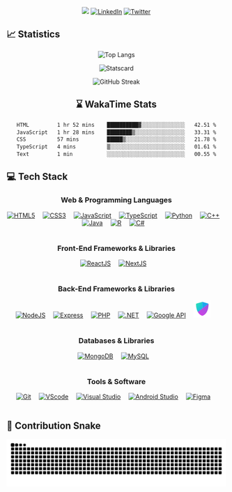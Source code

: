 

<div align="center">
 
   ![](https://komarev.com/ghpvc/?username=Charishma24003&label=PROFILE+VIEWS&style=for-the-badge)
   <a href="https://www.linkedin.com/in/charishma-297216311/" target="_blank"><img src="https://img.shields.io/static/v1?label=&message=LinkedIn&color=0A66C2&style=for-the-badge&logo=linkedin&logoColor=fff" alt="LinkedIn"></a>
    <a href="https://twitter.com/Charishma243" target="_blank"><img src="https://img.shields.io/static/v1?label=&message=Twitter&color=000000&style=for-the-badge&logo=x&logoColor=fff" alt="Twitter"></a>
    
</div>

## 📈 Statistics
<div align="center">

![Top Langs](https://git-stats-plum.vercel.app/api/top-langs/?username=Charishma24003&layout=compact&theme=transparent&disable_animations=true)

![Statscard](https://git-stats-plum.vercel.app/api?username=Charishma24003&show_icons=true&theme=transparent&include_all_commits=true&disable_animations=true)
  
![GitHub Streak](https://readme-streak-stats-snowy.vercel.app/?user=Charishma24003&theme=transparent&ring=ffa500&fire=ffa500&currStreakNum=007fff&disable_animations=true)

## ⌛ WakaTime Stats

<!--START_SECTION:waka-->

```txt
HTML         1 hr 52 mins    ██████████▓░░░░░░░░░░░░░░   42.51 %
JavaScript   1 hr 28 mins    ████████▒░░░░░░░░░░░░░░░░   33.31 %
CSS          57 mins         █████▒░░░░░░░░░░░░░░░░░░░   21.78 %
TypeScript   4 mins          ▒░░░░░░░░░░░░░░░░░░░░░░░░   01.61 %
Text         1 min           ░░░░░░░░░░░░░░░░░░░░░░░░░   00.55 %
```

<!--END_SECTION:waka-->

</div>

## 💻 Tech Stack
<div align="center">
<h3>Web & Programming Languages</h3>
    <div>
        <a href="https://developer.mozilla.org/en-US/docs/Web/HTML" title="HTML5"><img src="https://skillicons.dev/icons?i=html" alt="HTML5" width="40" height="40"/></a>&emsp;
        <a href="https://developer.mozilla.org/en-US/docs/Web/CSS" title="CSS3"><img src="https://skillicons.dev/icons?i=css" alt="CSS3" width="40" height="40"/></a>&emsp;
        <a href="https://developer.mozilla.org/en-US/docs/Web/JavaScript" title="JavaScript"><img src="https://skillicons.dev/icons?i=javascript" alt="JavaScript" width="40" height="40"/></a>&emsp;
        <a href="https://www.typescriptlang.org/docs/" title="TypeScript"><img src="https://skillicons.dev/icons?i=typescript" alt="TypeScript" width="40" height="40"/></a>&emsp;
        <a href="https://docs.python.org/3/" title="Python"><img src="https://skillicons.dev/icons?i=python" alt="Python" width="40" height="40"/></a>&emsp;
        <a href="https://en.cppreference.com/w/" title="C++"><img src="https://skillicons.dev/icons?i=cpp" alt="C++" width="40" height="40"/></a>&emsp;
        <a href="https://docs.oracle.com/javase/tutorial/" title="Java"><img src="https://skillicons.dev/icons?i=java" alt="Java" width="40" height="40"/></a>&emsp;
        <a href="https://www.r-project.org/" title="R"><img src="https://skillicons.dev/icons?i=r" alt="R" width="40" height="40"/></a>&emsp;
        <a href="https://learn.microsoft.com/en-us/dotnet/csharp/" title="C#"><img src="https://skillicons.dev/icons?i=cs" alt="C#" width="40" height="40"/></a>&emsp;
    </div>
</div>
<br/>

<div align="center">
<h3>Front-End Frameworks & Libraries</h3>
    <div>
        <a href="https://reactjs.org/docs/getting-started.html" title="ReactJS"><img src="https://skillicons.dev/icons?i=react" alt="ReactJS" width="40" height="40"/></a>&emsp;
        <a href="https://nextjs.org/docs/getting-started" title="NextJS"><img src="https://skillicons.dev/icons?i=nextjs" alt="NextJS" width="40" height="40"/></a>&emsp;
        <!--<a href="https://astro.build/" title="Astro"><img src="https://skillicons.dev/icons?i=astro" alt="Astro" width="40" height="40"/></a>&emsp;
        <a href="https://tailwindcss.com/docs/installation" title="TailwindCSS"><img src="https://skillicons.dev/icons?i=tailwind" alt="TailwindCSS" width="40" height="40"/></a>&emsp;
        <a href="https://preactjs.com/" title="Preact.js"><img src="https://raw.githubusercontent.com/ChiragChrg/ChiragChrg.github.io/main/icons/preactjs.svg" alt="Preact.js" width="40" height="40"/></a>&emsp;
        <a href="https://d3js.org/" title="D3.js"><img src="https://raw.githubusercontent.com/ChiragChrg/ChiragChrg.github.io/main/icons/d3js.svg" alt="D3.js" width="40" height="40"/></a>&emsp;
        <a href="https://greensock.com/docs/" title="GSAP"><img src="https://raw.githubusercontent.com/ChiragChrg/ChiragChrg.github.io/main/icons/gsap.svg" alt="GSAP" width="40" height="40"/></a>&emsp;
        <a href="https://framer.com/motion/" title="Motion"><img src="https://raw.githubusercontent.com/ChiragChrg/ChiragChrg.github.io/main/icons/framermotion.svg" alt="Motion" width="40" height="40"/></a>&emsp;-->
    </div>
</div>
<br/>

<div align="center">
<h3>Back-End Frameworks & Libraries</h3>
    <div>
        <a href="https://nodejs.org/en/docs/" title="NodeJS"><img src="https://skillicons.dev/icons?i=nodejs" alt="NodeJS" width="40" height="40"/></a>&emsp;
        <a href="https://expressjs.com/en/starter/installing.html" title="Express"><img src="https://skillicons.dev/icons?i=express" alt="Express" width="40" height="40"/></a>&emsp;
        <a href="https://www.php.net/docs.php" title="PHP"><img src="https://skillicons.dev/icons?i=php" alt="PHP" width="40" height="40"/></a>&emsp;
        <a href="https://learn.microsoft.com/en-us/dotnet/" title=".NET"><img src="https://skillicons.dev/icons?i=dotnet" alt=".NET" width="40" height="40"/></a>&emsp;
        <!--<a href="https://firebase.google.com/docs" title="Firebase"><img src="https://skillicons.dev/icons?i=firebase" alt="Firebase" width="40" height="40"/></a>&emsp;-->
        <a href="https://developers.google.com" title="Google API"><img src="https://skillicons.dev/icons?i=googlecloud" alt="Google API" width="40" height="40"/></a>&emsp;
        <a href="https://next-auth.js.org/getting-started/introduction" title="Auth.js"><img src="https://raw.githubusercontent.com/ChiragChrg/ChiragChrg.github.io/main/icons/nextauth.svg" alt="Auth.js" width="40" height="40"/></a>&emsp;
    </div>
</div>
<br/>

<div align="center">
<h3>Databases & Libraries</h3>
    <div>
        <a href="https://www.mongodb.com/docs/" title="MongoDB"><img src="https://skillicons.dev/icons?i=mongodb" alt="MongoDB" width="40" height="40"/></a>&emsp;
        <a href="https://dev.mysql.com/doc/" title="MySQL"><img src="https://skillicons.dev/icons?i=mysql" alt="MySQL" width="40" height="40"/></a>&emsp;
      <!--  <a href="https://firebase.google.com/docs/firestore" title="Firebase Firestore"><img src="https://skillicons.dev/icons?i=firebase" alt="Firebase Firestore" width="40" height="40"/></a>&emsp;
        <a href="https://www.postgresql.org/docs/" title="PostgreSQL"><img src="https://skillicons.dev/icons?i=postgres" alt="PostgreSQL" width="40" height="40"/></a>&emsp;
        <a href="https://www.prisma.io/docs/" title="Prisma"><img src="https://skillicons.dev/icons?i=prisma" alt="Prisma" width="40" height="40"/></a>&emsp;-->
    </div>
</div>
<br/>

<!--<div align="center">
<h3>State Management & Utilities</h3>
    <div>
        <a href="https://redux.js.org/introduction/getting-started" title="Redux"><img src="https://skillicons.dev/icons?i=redux" alt="Redux" width="40" height="40"/></a>&emsp;
        <a href="https://github.com/pmndrs/zustand" title="Zustand"><img src="https://raw.githubusercontent.com/ChiragChrg/ChiragChrg.github.io/main/icons/zustand.webp" alt="Zustand" width="40" height="40"/></a>&emsp;
        <a href="https://github.com/nanostores/nanostores" title="Nanostores"><img src="https://raw.githubusercontent.com/ChiragChrg/ChiragChrg.github.io/main/icons/nanostores.svg" alt="Nanostores" width="40" height="40"/></a>&emsp;
        <a href="https://tanstack.com/query/v4/docs/overview" title="TS Query"><img src="https://raw.githubusercontent.com/ChiragChrg/ChiragChrg.github.io/main/icons/reactquery.svg" alt="TS Query" width="40" height="40"/></a>&emsp;
    </div>
</div>
<br/>

<div align="center">
<h3>Platforms & Hosting</h3>
    <div>
        <a href="https://docs.github.com/en" title="GitHub"><img src="https://skillicons.dev/icons?i=github" alt="GitHub" width="40" height="40"/></a>&emsp;
        <a href="https://netlify.com/docs" title="Netlify"><img src="https://skillicons.dev/icons?i=netlify" alt="Netlify" width="40" height="40"/></a>&emsp;
        <a href="https://vercel.com/docs" title="Vercel"><img src="https://skillicons.dev/icons?i=vercel" alt="Vercel" width="40" height="40"/></a>&emsp;
    </div>
</div>
<br/>-->

<div align="center">
<h3>Tools & Software</h3>
    <div>
       <!-- <a href="https://docs.npmjs.com/" title="NPM"><img src="https://skillicons.dev/icons?i=npm" alt="NPM" width="40" height="40"/></a>&emsp;
        <a href="https://bun.sh/" title="Bun"><img src="https://skillicons.dev/icons?i=bun" alt="Bun" width="40" height="40"/></a>&emsp;-->
        <a href="https://git-scm.com/docs" title="Git"><img src="https://skillicons.dev/icons?i=git" alt="Git" width="40" height="40"/></a>&emsp;
        <a href="https://code.visualstudio.com/docs" title="VScode"><img src="https://skillicons.dev/icons?i=vscode" alt="VScode" width="40" height="40"/></a>&emsp;
        <a href="https://visualstudio.microsoft.com/" title="Visual Studio"><img src="https://skillicons.dev/icons?i=visualstudio" alt="Visual Studio" width="40" height="40"/></a>&emsp;
        <a href="https://developer.android.com/studio" title="Android Studio"><img src="https://skillicons.dev/icons?i=androidstudio" alt="Android Studio" width="40" height="40"/></a>&emsp;
        <a href="https://www.figma.com/support/" title="Figma"><img src="https://skillicons.dev/icons?i=figma" alt="Figma" width="40" height="40"/></a>&emsp;
       <!-- <a href="https://vitejs.dev/guide/" title="ViteJS"><img src="https://skillicons.dev/icons?i=vite" alt="ViteJS" width="40" height="40"/></a>&emsp;
        <a href="https://socket.io/docs/v4/" title="SocketIO"><img src="https://raw.githubusercontent.com/ChiragChrg/ChiragChrg.github.io/main/icons/socketio.svg" alt="SocketIO" width="40" height="40"/></a>&emsp;-->
    </div>
</div>
<br/>

## 🐍 Contribution Snake
<picture>
  <source media="(prefers-color-scheme: dark)" srcset="https://raw.githubusercontent.com/Charishma24003/Charishma24003/output/github-contribution-grid-snake-dark.svg">
  <source media="(prefers-color-scheme: light)" srcset="https://raw.githubusercontent.com/Charishma24003/Charishma24003/output/github-contribution-grid-snake.svg">
  <img alt="github contribution grid snake animation" src="https://raw.githubusercontent.com/Charishma24003/Charishma24003/output/github-contribution-grid-snake.svg">
</picture>
